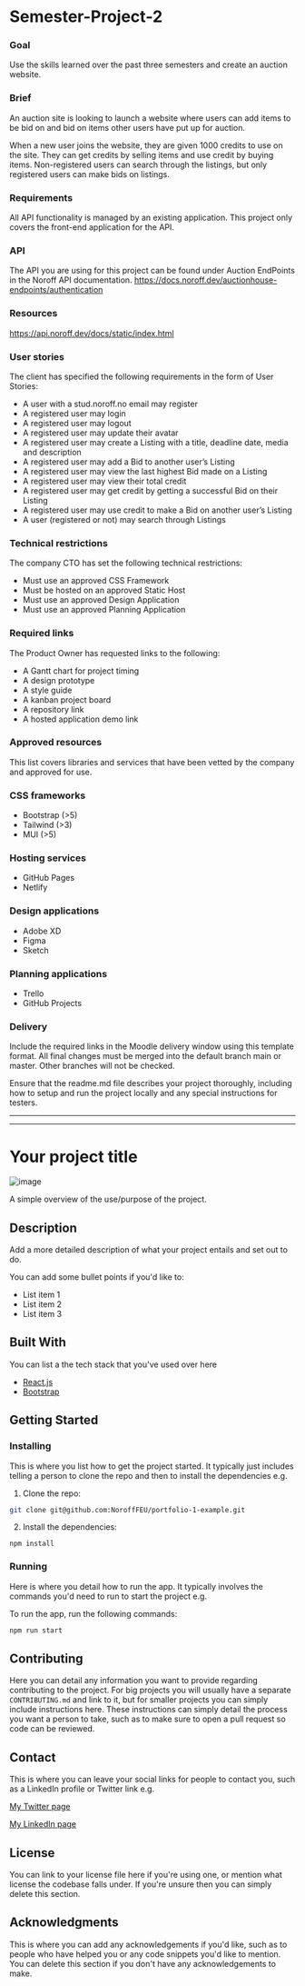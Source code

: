 # Semester-Project-2

### Goal

Use the skills learned over the past three semesters and create an auction website.

### Brief

An auction site is looking to launch a website where users can add items to be bid on and bid on items other users have put up for auction.

When a new user joins the website, they are given 1000 credits to use on the site. They can get credits by selling items and use credit by buying items. Non-registered users can search through the listings, but only registered users can make bids on listings.

### Requirements

All API functionality is managed by an existing application. This project only covers the front-end application for the API.

### API

The API you are using for this project can be found under Auction EndPoints in the Noroff API documentation. https://docs.noroff.dev/auctionhouse-endpoints/authentication

### Resources

https://api.noroff.dev/docs/static/index.html

### User stories

The client has specified the following requirements in the form of User Stories:

- A user with a stud.noroff.no email may register
- A registered user may login
- A registered user may logout
- A registered user may update their avatar
- A registered user may create a Listing with a title, deadline date, media and description
- A registered user may add a Bid to another user’s Listing
- A registered user may view the last highest Bid made on a Listing
- A registered user may view their total credit
- A registered user may get credit by getting a successful Bid on their Listing
- A registered user may use credit to make a Bid on another user’s Listing
- A user (registered or not) may search through Listings

### Technical restrictions

The company CTO has set the following technical restrictions:

- Must use an approved CSS Framework
- Must be hosted on an approved Static Host
- Must use an approved Design Application
- Must use an approved Planning Application

### Required links

The Product Owner has requested links to the following:

- A Gantt chart for project timing
- A design prototype
- A style guide
- A kanban project board
- A repository link
- A hosted application demo link

### Approved resources

This list covers libraries and services that have been vetted by the company and approved for use.

### CSS frameworks

- Bootstrap (>5)
- Tailwind (>3)
- MUI (>5)

### Hosting services

- GitHub Pages
- Netlify
### Design applications
- Adobe XD
- Figma
- Sketch

### Planning applications
- Trello
- GitHub Projects

### Delivery
Include the required links in the Moodle delivery window using this template format. All final changes must be merged into the default branch main or master. Other branches will not be checked.

Ensure that the readme.md file describes your project thoroughly, including how to setup and run the project locally and any special instructions for testers.

<hr/>
<hr/>

# Your project title

![image](https://user-images.githubusercontent.com/52622303/164316813-4b12d99f-aeb7-4069-85cf-e72b3a50ac99.png)

A simple overview of the use/purpose of the project.

## Description

Add a more detailed description of what your project entails and set out to do.

You can add some bullet points if you'd like to:

- List item 1
- List item 2
- List item 3

## Built With

You can list a the tech stack that you've used over here

- [React.js](https://reactjs.org/)
- [Bootstrap](https://getbootstrap.com)

## Getting Started

### Installing

This is where you list how to get the project started. It typically just includes telling a person to clone the repo and then to install the dependencies e.g.

1. Clone the repo:

```bash
git clone git@github.com:NoroffFEU/portfolio-1-example.git
```

2. Install the dependencies:

```
npm install
```

### Running

Here is where you detail how to run the app. It typically involves the commands you'd need to run to start the project e.g.

To run the app, run the following commands:

```bash
npm run start
```

## Contributing

Here you can detail any information you want to provide regarding contributing to the project. For big projects you will usually have a separate `CONTRIBUTING.md` and link to it, but for smaller projects you can simply include instructions here. These instructions can simply detail the process you want a person to take, such as to make sure to open a pull request so code can be reviewed.

## Contact

This is where you can leave your social links for people to contact you, such as a LinkedIn profile or Twitter link e.g.

[My Twitter page](www.twitter.com)

[My LinkedIn page](www.linkedin.com)

## License

You can link to your license file here if you're using one, or mention what license the codebase falls under. If you're unsure then you can simply delete this section.

## Acknowledgments

This is where you can add any acknowledgements if you'd like, such as to people who have helped you or any code snippets you'd like to mention. You can delete this section if you don't have any acknowledgements to make.




